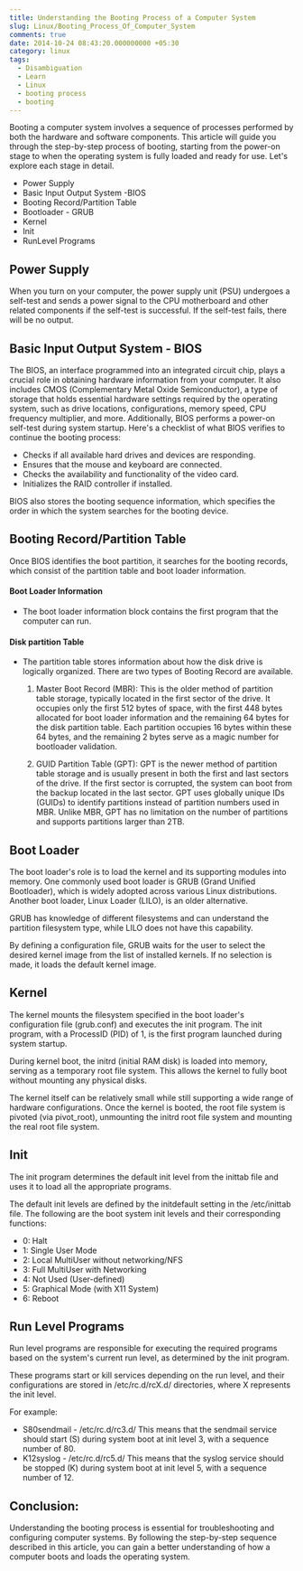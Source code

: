 ```yaml
---
title: Understanding the Booting Process of a Computer System
slug: Linux/Booting_Process_Of_Computer_System
comments: true
date: 2014-10-24 08:43:20.000000000 +05:30
category: linux
tags:
  - Disambiguation
  - Learn
  - Linux
  - booting process
  - booting
---
```


Booting a computer system involves a sequence of processes performed by both the hardware and software components. This article will guide you through the step-by-step process of booting, starting from the power-on stage to when the operating system is fully loaded and ready for use. Let's explore each stage in detail.

- Power Supply
- Basic Input Output System -BIOS
- Booting Record/Partition Table
- Bootloader - GRUB
- Kernel
- Init
- RunLevel Programs


## Power Supply

When you turn on your computer, the power supply unit (PSU) undergoes a self-test and sends a power signal to the CPU motherboard and other related components if the self-test is successful. If the self-test fails, there will be no output.


## Basic Input Output System - BIOS

The BIOS, an interface programmed into an integrated circuit chip, plays a crucial role in obtaining hardware information from your computer. It also includes CMOS (Complementary Metal Oxide Semiconductor), a type of storage that holds essential hardware settings required by the operating system, such as drive locations, configurations, memory speed, CPU frequency multiplier, and more. Additionally, BIOS performs a power-on self-test during system startup. Here's a checklist of what BIOS verifies to continue the booting process:

- Checks if all available hard drives and devices are responding.
- Ensures that the mouse and keyboard are connected.
- Checks the availability and functionality of the video card.
- Initializes the RAID controller if installed.

BIOS also stores the booting sequence information, which specifies the order in which the system searches for the booting device.

## Booting Record/Partition Table

Once BIOS identifies the boot partition, it searches for the booting records, which consist of the partition table and boot loader information.

#### Boot Loader Information

  - The boot loader information block contains the first program that the computer can run.

#### Disk partition Table

  - The partition table stores information about how the disk drive is logically organized.
    There are two types of Booting Record are available.

    1. Master Boot Record (MBR): This is the older method of partition table storage, typically located in the first sector of the drive. It occupies only the first 512 bytes of space, with the first 448 bytes allocated for boot loader information and the remaining 64 bytes for the disk partition table. Each partition occupies 16 bytes within these 64 bytes, and the remaining 2 bytes serve as a magic number for bootloader validation.

    2. GUID Partition Table (GPT): GPT is the newer method of partition table storage and is usually present in both the first and last sectors of the drive. If the first sector is corrupted, the system can boot from the backup located in the last sector. GPT uses globally unique IDs (GUIDs) to identify partitions instead of partition numbers used in MBR. Unlike MBR, GPT has no limitation on the number of partitions and supports partitions larger than 2TB.


## Boot Loader

The boot loader's role is to load the kernel and its supporting modules into memory. One commonly used boot loader is GRUB (Grand Unified Bootloader), which is widely adopted across various Linux distributions. Another boot loader, Linux Loader (LILO), is an older alternative.

GRUB has knowledge of different filesystems and can understand the partition filesystem type, while LILO does not have this capability.

By defining a configuration file, GRUB waits for the user to select the desired kernel image from the list of installed kernels. If no selection is made, it loads the default kernel image.

## Kernel

The kernel mounts the filesystem specified in the boot loader's configuration file (grub.conf) and executes the init program. The init program, with a ProcessID (PID) of 1, is the first program launched during system startup.

During kernel boot, the initrd (initial RAM disk) is loaded into memory, serving as a temporary root file system. This allows the kernel to fully boot without mounting any physical disks.

The kernel itself can be relatively small while still supporting a wide range of hardware configurations. Once the kernel is booted, the root file system is pivoted (via pivot_root), unmounting the initrd root file system and mounting the real root file system.

## Init

The init program determines the default init level from the inittab file and uses it to load all the appropriate programs.

The default init levels are defined by the initdefault setting in the /etc/inittab file. The following are the boot system init levels and their corresponding functions:

- 0: Halt
- 1: Single User Mode
- 2: Local MultiUser without networking/NFS
- 3: Full MultiUser with Networking
- 4: Not Used (User-defined)
- 5: Graphical Mode (with X11 System)
- 6: Reboot


## Run Level Programs

Run level programs are responsible for executing the required programs based on the system's current run level, as determined by the init program.

These programs start or kill services depending on the run level, and their configurations are stored in /etc/rc.d/rcX.d/ directories, where X represents the init level.

For example:

  - S80sendmail - /etc/rc.d/rc3.d/
  This means that the sendmail service should start (S) during system boot at init level 3, with a sequence number of 80.
  - K12syslog - /etc/rc.d/rc5.d/
  This means that the syslog service should be stopped (K) during system boot at init level 5, with a sequence number of 12.

## Conclusion:

Understanding the booting process is essential for troubleshooting and configuring computer systems. By following the step-by-step sequence described in this article, you can gain a better understanding of how a computer boots and loads the operating system.